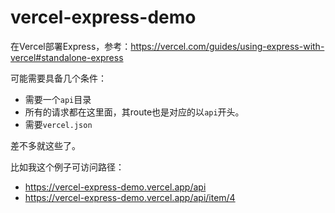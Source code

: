 # vercel-express-demo

在Vercel部署Express，参考：<https://vercel.com/guides/using-express-with-vercel#standalone-express>

可能需要具备几个条件：

* 需要一个`api`目录
* 所有的请求都在这里面，其route也是对应的以`api`开头。
* 需要`vercel.json`

差不多就这些了。

比如我这个例子可访问路径：

* https://vercel-express-demo.vercel.app/api
* https://vercel-express-demo.vercel.app/api/item/4
